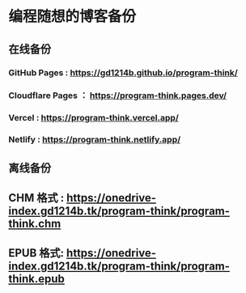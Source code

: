 # 编程随想的博客备份
## 在线备份
### GitHub Pages : <https://gd1214b.github.io/program-think/>
### Cloudflare Pages ： <https://program-think.pages.dev/>
### Vercel : <https://program-think.vercel.app/>
### Netlify : <https://program-think.netlify.app/>
## 离线备份
## CHM 格式 : <https://onedrive-index.gd1214b.tk/program-think/program-think.chm>
## EPUB 格式: <https://onedrive-index.gd1214b.tk/program-think/program-think.epub>
